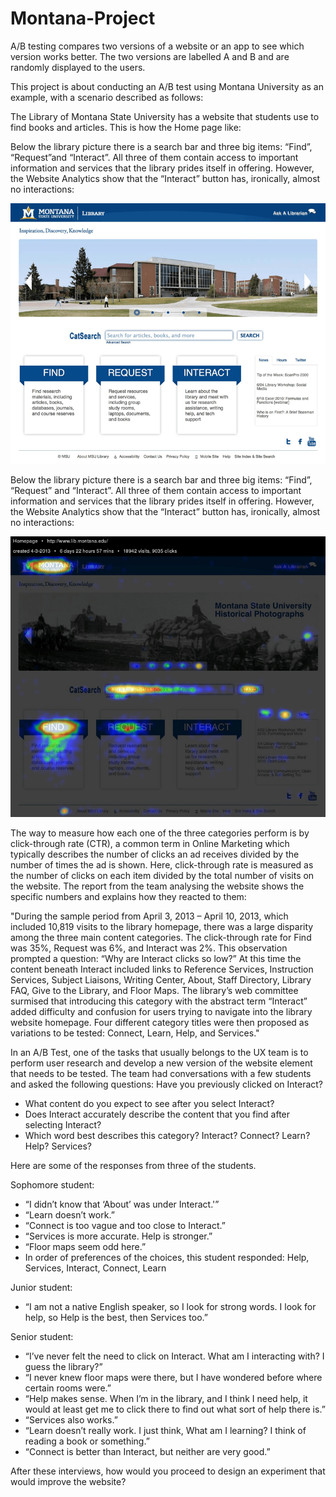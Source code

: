 # Montana-Project

A/B testing compares two versions of a website or an app to see which version works better. The two versions are labelled A and B and are randomly displayed to the users.

This project is about conducting an A/B test using Montana University as an example, with a scenario described as follows:


The Library of Montana State University has a website that students use to find books and articles. This is how the Home page  like:

Below the library picture there is a search bar and three big items: “Find”, “Request”and “Interact”. All three of them contain access to important 
information and services that the library prides itself in offering. However, the Website Analytics show that the “Interact” button has, ironically, 
almost no interactions:

![Alt text](https://github.com/H2605/Montana-Project/blob/main/ReadMeImages/montana_library.png)


Below the library picture there is a search bar and three big items: “Find”, “Request” and “Interact”. All three of them contain access to important information and services that the library prides itself in offering. However, the Website Analytics show that the “Interact” button has, ironically, almost no interactions:

![Alt text](https://github.com/H2605/Montana-Project/blob/main/ReadMeImages/montana_heatmap.png)

The way to measure how each one of the three categories perform is by click-through rate (CTR), a common term in Online Marketing which typically describes the number of clicks an ad receives divided by the number of times the ad is shown. Here, click-through rate is measured as the number of clicks on each item divided by the total number of visits on the website. The report from the team analysing the website shows the specific numbers and explains how they reacted to them:

  "During the sample period from April 3, 2013 – April 10, 2013, which included 10,819 visits to the library homepage, there was a large disparity among the three main content categories. The click-through rate for Find was 35%, Request was 6%, and Interact was 2%. This observation prompted a question: “Why are Interact clicks so low?” At this time the content beneath Interact included links to Reference Services, Instruction Services, Subject Liaisons, Writing Center, About, Staff Directory, Library FAQ, Give to the Library, and Floor Maps. The library’s web committee surmised that introducing this category with the abstract term “Interact” added difficulty and confusion for users trying to navigate into the library website homepage. Four different category titles were then proposed as variations to be tested: Connect, Learn, Help, and Services."

In an A/B Test, one of the tasks that usually belongs to the UX team is to perform user research and develop a new version of the website element that needs to be tested. The team had conversations with a few students and asked the following questions:
Have you previously clicked on Interact?

- What content do you expect to see after you select Interact?
- Does Interact accurately describe the content that you find after selecting Interact?
- Which word best describes this category? Interact? Connect? Learn? Help? Services?

Here are some of the responses from three of the students.

Sophomore student:

- “I didn’t know that ‘About’ was under Interact.'”
- “Learn doesn’t work.”
- “Connect is too vague and too close to Interact.”
- “Services is more accurate. Help is stronger.”
- “Floor maps seem odd here.”
- In order of preferences of the choices, this student responded: Help, Services, Interact, Connect, Learn

Junior student:

- “I am not a native English speaker, so I look for strong words. I look for help, so Help is the best, then Services too.”

Senior student:

- “I’ve never felt the need to click on Interact. What am I interacting with? I guess the library?”
- “I never knew floor maps were there, but I have wondered before where certain rooms were.”
- “Help makes sense. When I’m in the library, and I think I need help, it would at least get me to click there to find out what sort of help there is.”
- “Services also works.”
- “Learn doesn’t really work. I just think, What am I learning? I think of reading a book or something.”
- “Connect is better than Interact, but neither are very good.”

After these interviews, how would you proceed to design an experiment that would improve the website? 



